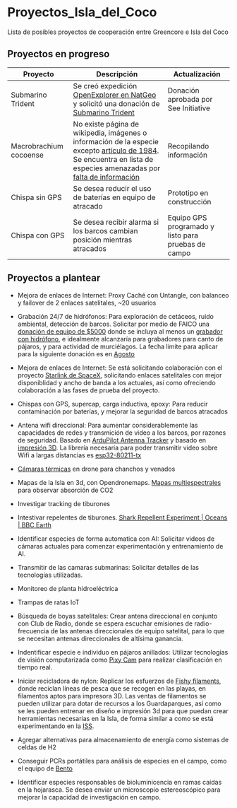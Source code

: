 # Proyectos_Isla_del_Coco
Lista de posibles proyectos de cooperación entre Greencore e Isla del Coco

## Proyectos en progreso

| Proyecto | Descripción | Actualización |
|----------|-------------|----------|
|Submarino Trident|Se creó expedición [OpenExplorer en NatGeo](https://openexplorer.nationalgeographic.com/expedition/isladelcoco) y solicitó una donación de [Submarino Trident](https://www.nationalgeographicpartners.com/press/2018/10/see-initiative-drones-explore-ocean/)|Donación aprobada por See Initiative|
|Macrobrachium cocoense|No existe página de wikipedia, imágenes o información de la especie excepto [artículo de 1984](https://archive.org/details/biostor-75286). Se encuentra en lista de especies amenazadas por [falta de información](https://www.iucnredlist.org/species/198299/2519551)|Recopilando información|
|Chispa sin GPS|Se desea reducir el uso de baterías en equipo de atracado|Prototipo en construcción|
|Chispa con GPS|Se desea recibir alarma si los barcos cambian posición mientras atracados|Equipo GPS programado y listo para pruebas de campo|

## Proyectos a plantear

- Mejora de enlaces de Internet: Proxy Caché con Untangle, con balanceo y failover de 2 enlaces satelitales, ~20 usuarios

- Grabación 24/7 de hidrófonos: Para exploración de cetáceos, ruido ambiental, detección de barcos. Solicitar por medio de FAICO una [donación de equipo de $5000](https://www.wildlifeacoustics.com/resources/grant/deadlines) donde se incluya al menos un [grabador con hidrófono](https://www.wildlifeacoustics.com/store/recorders), e idealmente alcanzaría para grabadores para canto de pájaros, y para actividad de murciélagos. La fecha limite para aplicar para la siguiente donación es en [Agosto](https://www.wildlifeacoustics.com/resources/grant/deadlines)

- Mejora de enlaces de Internet: Se está solicitando colaboración con el proyecto [Starlink de SpaceX](https://www.spacex.com/about), solicitando enlaces satelitales con mejor disponiblidad y ancho de banda a los actuales, así como ofreciendo colaboración a las fases de prueba del proyecto.

- Chispas con GPS, supercap, carga inductiva, epoxy: Para reducir contaminación por baterías, y mejorar la seguridad de barcos atracados

- Antena wifi direccional: Para aumentar considerablemente las capacidades de redes y transmición de video a los barcos, por razones de seguridad. Basado en [ArduPilot Antenna Tracker](http://ardupilot.org/copter/docs/common-antenna-tracking.html) y basado en [impresión 3D](https://www.thingiverse.com/thing:1038005). La librería necesaria para poder transmitir video sobre Wifi a largas distancias es [esp32-80211-tx](https://github.com/Jeija/esp32-80211-tx)

- [Cámaras térmicas](https://www.amazon.com/FLIR-0100-01-00S-Sensor-Thermal-Camera/dp/B01MU9RLXO/) en drone para chanchos y venados

- Mapas de la Isla en 3d, con Opendronemaps. [Mapas multiespectrales](https://www.mapir.camera/pages/survey3-cameras) para observar absorción de CO2

- Investigar tracking de tiburones

- Intestivar repelentes de tiburones.
  [Shark Repellent Experiment | Oceans | BBC Earth](https://www.youtube.com/watch?v=s70mJ9DyC6s)

- Identificar especies de forma automatica con AI: Solicitar videos de cámaras actuales para comenzar experimentación y entrenamiento de AI.

- Transmitir de las camaras submarinas: Solicitar detalles de las tecnologías utilizadas.

- Monitoreo de planta hidroeléctrica

- Trampas de ratas IoT

- Búsqueda de boyas satelitales: Crear antena direccional en conjunto con Club de Radio, donde se espera escuchar emisiones de radio-frecuencia de las antenas direccionales de equipo satelital, para lo que se necesitan antenas direccionales de altísima ganancia.

- Indentificar especie e individuo en pájaros anillados: Utilizar tecnologías de visión computarizada como [Pixy Cam](https://www.youtube.com/watch?v=J8sl3nMlYxM&t=4m) para realizar clasificación en tiempo real.

- Iniciar recicladora de nylon: Replicar los esfuerzos de [Fishy filaments](https://fishyfilaments.com/), donde reciclan líneas de pesca que se recogen en las playas, en filamentos aptos para impresora 3D. Las ventas de filamentos se pueden utilizar para dotar de recursos a los Guardaparques, así como se les pueden entrenar en diseño e impresión 3d para que puedan crear herramientas necesarias en la Isla, de forma similar a como se está experimentando en la [ISS](https://www.nasa.gov/content/international-space-station-s-3-d-printer/).

- Agregar alternativas para almacenamiento de energía como sistemas de celdas de H2

- Conseguir PCRs portátiles para análisis de especies en el campo, como el equipo de [Bento](https://www.bento.bio/research/)

- Identificar especies responsables de bioluminicencia en ramas caídas en la hojarasca. Se desea enviar un microscopio estereoscópico para mejorar la capacidad de investigación en campo.
